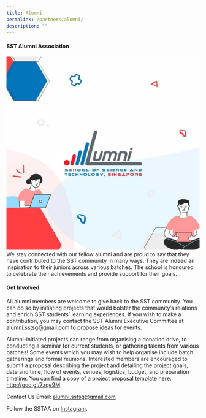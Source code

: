 ```yaml
---
title: Alumni
permalink: /partners/alumni/
description: ""
---
```

#### SST Alumni Association
![](/images/alumni%20cover.jpg)
We stay connected with our fellow alumni and are proud to say that they have contributed to the SST community in many ways. They are indeed an inspiration to their juniors across various batches. The school is honoured to celebrate their achievements and provide support for their goals.

#### Get Involved
All alumni members are welcome to give back to the SST community. You can do so by initiating projects that would bolster the community’s relations and enrich SST students’ learning experiences. If you wish to make a contribution, you may contact the SST Alumni Executive Committee at [alumni.sstsg@gmail.com](alumni.sstsg@gmail.com) to propose ideas for events.

Alumni-initiated projects can range from organising a donation drive, to conducting a seminar for current students, or gathering talents from various batches! Some events which you may wish to help organise include batch gatherings and formal reunions. Interested members are encouraged to submit a proposal describing the project and detailing the project goals, date and time, flow of events, venues, logistics, budget, and preparation timeline. You can find a copy of a project proposal template here: http://goo.gl/7zqe9M

Contact Us
Email: alumni.sstsg@gmail.com

Follow the SSTAA on [Instagram](https://www.instagram.com/sstalumniassociation/?utm_source=ig_embed&ig_rid=646c2c3d-2aa0-4bf6-bc58-6708ff9a46ba).